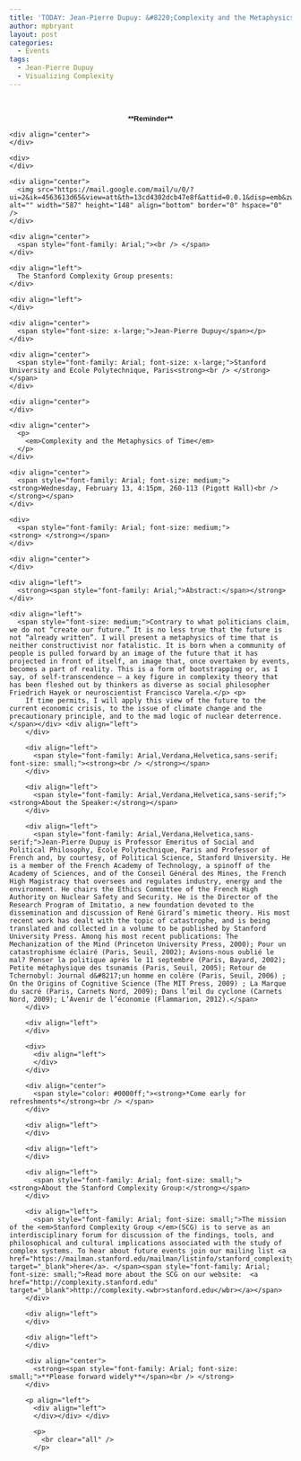 ```yaml
---
title: 'TODAY: Jean-Pierre Dupuy: &#8220;Complexity and the Metaphysics of Time&#8221; Feb. 13, 4:15pm'
author: mpbryant
layout: post
categories:
  - Events
tags:
  - Jean-Pierre Dupuy
  - Visualizing Complexity
---
```

&nbsp;

<div>
  <div>
    <div align="center">
      <span style="font-family: Arial; font-size: small;"><strong>**Reminder**</strong></span>
    </div>

    <div align="center">
    </div>

    <div>
    </div>

    <div align="center">
      <img src="https://mail.google.com/mail/u/0/?ui=2&ik=4563613d65&view=att&th=13cd4302dcb47e8f&attid=0.0.1&disp=emb&zw&atsh=1" alt="" width="587" height="148" align="bottom" border="0" hspace="0" />
    </div>

    <div align="center">
      <span style="font-family: Arial;"><br /> </span>
    </div>

    <div align="left">
      The Stanford Complexity Group presents:
    </div>

    <div align="left">
    </div>

    <div align="center">
      <span style="font-size: x-large;">Jean-Pierre Dupuy</span></p>
    </div>

    <div align="center">
      <span style="font-family: Arial; font-size: x-large;">Stanford University and Ecole Polytechnique, Paris<strong><br /> </strong></span>
    </div>

    <div align="center">
    </div>

    <div align="center">
      <p>
        <em>Complexity and the Metaphysics of Time</em>
      </p>
    </div>

    <div align="center">
      <span style="font-family: Arial; font-size: medium;"><strong>Wednesday, February 13, 4:15pm, 260-113 (Pigott Hall)<br /> </strong></span>
    </div>

    <div>
      <span style="font-family: Arial; font-size: medium;"><strong> </strong></span>
    </div>

    <div align="center">
    </div>

    <div align="left">
      <strong><span style="font-family: Arial;">Abstract:</span></strong>
    </div>

    <div align="left">
      <span style="font-size: medium;">Contrary to what politicians claim, we do not “create our future.” It is no less true that the future is not “already written”. I will present a metaphysics of time that is neither constructivist nor fatalistic. It is born when a community of people is pulled forward by an image of the future that it has projected in front of itself, an image that, once overtaken by events, becomes a part of reality. This is a form of bootstrapping or, as I say, of self-transcendence – a key figure in complexity theory that has been fleshed out by thinkers as diverse as social philosopher Friedrich Hayek or neuroscientist Francisco Varela.</p> <p>
        If time permits, I will apply this view of the future to the current economic crisis, to the issue of climate change and the precautionary principle, and to the mad logic of nuclear deterrence. </span></div> <div align="left">
        </div>

        <div align="left">
          <span style="font-family: Arial,Verdana,Helvetica,sans-serif; font-size: small;"><strong><br /> </strong></span>
        </div>

        <div align="left">
          <span style="font-family: Arial,Verdana,Helvetica,sans-serif;"><strong>About the Speaker:</strong></span>
        </div>

        <div align="left">
          <span style="font-family: Arial,Verdana,Helvetica,sans-serif;">Jean-Pierre Dupuy is Professor Emeritus of Social and Political Philosophy, Ecole Polytechnique, Paris and Professor of French and, by courtesy, of Political Science, Stanford University. He is a member of the French Academy of Technology, a spinoff of the Academy of Sciences, and of the Conseil Général des Mines, the French High Magistracy that oversees and regulates industry, energy and the environment. He chairs the Ethics Committee of the French High Authority on Nuclear Safety and Security. He is the Director of the Research Program of Imitatio, a new foundation devoted to the dissemination and discussion of René Girard’s mimetic theory. His most recent work has dealt with the topic of catastrophe, and is being translated and collected in a volume to be published by Stanford University Press. Among his most recent publications: The Mechanization of the Mind (Princeton University Press, 2000); Pour un catastrophisme éclairé (Paris, Seuil, 2002); Avions-nous oublié le mal? Penser la politique après le 11 septembre (Paris, Bayard, 2002); Petite métaphysique des tsunamis (Paris, Seuil, 2005); Retour de Tchernobyl: Journal d&#8217;un homme en colère (Paris, Seuil, 2006) ; On the Origins of Cognitive Science (The MIT Press, 2009) ; La Marque du sacré (Paris, Carnets Nord, 2009); Dans l’œil du cyclone (Carnets Nord, 2009); L’Avenir de l’économie (Flammarion, 2012).</span>
        </div>

        <div align="left">
        </div>

        <div>
          <div align="left">
          </div>
        </div>

        <div align="center">
          <span style="color: #0000ff;"><strong>*Come early for refreshments*</strong><br /> </span>
        </div>

        <div align="left">
        </div>

        <div align="left">
        </div>

        <div align="left">
          <span style="font-family: Arial; font-size: small;"><strong>About the Stanford Complexity Group:</strong></span>
        </div>

        <div align="left">
          <span style="font-family: Arial; font-size: small;">The mission of the <em>Stanford Complexity Group </em>(SCG) is to serve as an interdisciplinary forum for discussion of the findings, tools, and philosophical and cultural implications associated with the study of complex systems. To hear about future events join our mailing list <a href="https://mailman.stanford.edu/mailman/listinfo/stanford_complexity_group" target="_blank">here</a>. </span><span style="font-family: Arial; font-size: small;">Read more about the SCG on our website:  <a href="http://complexity.stanford.edu" target="_blank">http://complexity.<wbr>stanford.edu</wbr></a></span>
        </div>

        <div align="left">
        </div>

        <div align="left">
        </div>

        <div align="center">
          <strong><span style="font-family: Arial; font-size: small;">**Please forward widely**</span><br /> </strong>
        </div>

        <p align="left">
          <div align="left">
          </div></div> </div>

          <p>
            <br clear="all" />
          </p>
